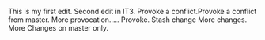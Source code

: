 This is my first edit.
Second edit in IT3.
Provoke a conflict.Provoke a conflict from master.
More provocation.....
Provoke.
Stash change
More changes.
More 
Changes on master only.




